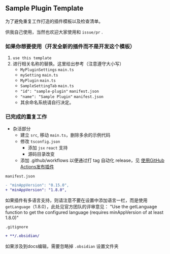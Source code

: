 ## Sample Plugin Template

为了避免重复工作打造的插件模板以及检查清单。

供我自己使用，当然也欢迎大家使用和 `issue/pr` .

### 如果你想要使用（开发全新的插件而不是开发这个模板）

1. `use this template`
2. 进行相关名称的替换。这里给出参考（注意遵守大小写）
   - `MyPluginSettings` `main.ts`
   - `mySetting` `main.ts`
   - `MyPlugin` `main.ts`
   - `SampleSettingTab` `main.ts`
   - `"id": "sample-plugin"` `manifest.json`
   - `"name": "Sample Plugin"` `manifest.json`
   - 其余命名系统请自行决定。

### 已完成的重复工作

- 杂活部分
  - 建立 `src`, 移动 `main.ts`，删除多余的示例代码
  - 修改 `tsconfig.json`
    - 添加 `jsx` `react` 支持
    - 源码目录改变
  - 添加 .github/workflows 以便通过打 tag 自动化 release，见 [使用GitHub Actions发布插件](https://liubinfighter.github.io/obsidian-dev-docs-zh/zh/plugins/releasing/release-your-plugin-with-github-actions.html)

`manifest.json`

```diff
- "minAppVersion": "0.15.0",
+ "minAppVersion": "1.8.0",
```

如果插件有多语言支持，则请注意不要在设置中添加语言一栏，而是使用`getLanguage`（1.8.0），此处见官方团队的评审意见： "Use the getLanguage function to get the configured language (requires minAppVersion of at least 1.8.0)"

`.gitignore`

```diff
+ **/.obsidian/
```

如果涉及到docs编辑，需要忽略掉 `.obsidian` 设置文件夹
